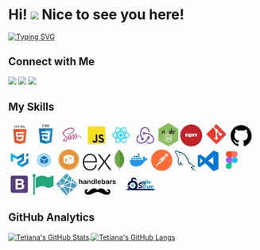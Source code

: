 # Hi! <img src="https://media.giphy.com/media/hvRJCLFzcasrR4ia7z/giphy.gif" width="35"> Nice to see you here!
[![Typing SVG](https://readme-typing-svg.herokuapp.com?color=%2323CCEBF6&lines=Welcome+to+my+profile!;I'm+Tetiana,+Full+Stack+Developer.;Always+learning+new+things.&height=25)](https://git.io/typing-svg)

<h2> Connect with Me </h2>

<a href="mailto:tanyashostak13@gmail.com" target="_blank"><img src="https://img.shields.io/badge/tanyashostak13@gmail.com-D14836?&logo=gmail&logoColor=white" /></a> <a href="https://t.me/TetianaShostak" target="_blank"><img src="https://img.shields.io/badge/@TetianaShostak-2CA5E0?&logo=telegram&logoColor=white" /></a> <a href="https://www.linkedin.com/in/tetianashostak/" target="_blank"><img src="https://img.shields.io/badge/linkedin/tetianashostak-0077B5?&logo=linkedin&logoColor=white" /></a>

<h2> My Skills</h2>

<code><a href="https://en.wikipedia.org/wiki/HTML" target="_blank"><img src="https://raw.githubusercontent.com/Tetiana1386/readme-icon/main/html/html.svg" alt="html5" height='47px' /></a></code>
<code><a href="https://en.wikipedia.org/wiki/CSS" target="_blank"><img src="https://raw.githubusercontent.com/Tetiana1386/readme-icon/main/css/css.svg" alt="css3" height='49px' /></a></code>
<code><a href="https://sass-lang.com/" target="_blank"><img src="https://raw.githubusercontent.com/Tetiana1386/readme-icon/main/sass/sass.svg" alt="Sass" height='47px' /></a></code>
<code><a href="https://developer.mozilla.org/en-US/docs/Web/JavaScript" target="_blank"><img src="https://raw.githubusercontent.com/Tetiana1386/readme-icon/main/javascript/javascript.svg" alt="JS" height='45px' /></a></code>
<code><a href="https://reactjs.org/" target="_blank"><img src="https://raw.githubusercontent.com/Tetiana1386/readme-icon/main/react/react.svg" alt="React" height='45px' /></a></code>
<code><a href="https://redux.js.org/" target="_blank"><img src="https://raw.githubusercontent.com/Tetiana1386/readme-icon/main/redux/redux.svg" alt="Redux" height='45px' /></a></code>
<code><a href="https://nodejs.org/uk/" target="_blank"><img src="https://raw.githubusercontent.com/Tetiana1386/readme-icon/main/node-js-icon-8.jpg" alt="Node" height='47px' /></a></code>
<code><a href="https://www.npmjs.com/" target="_blank"><img src="https://raw.githubusercontent.com/Tetiana1386/readme-icon/main/npm-icon-512x512-qtfdrf37.png" alt="NPM" height='44px' /></a></code>
<code><a href="https://git-scm.com/" target="_blank"><img src="https://raw.githubusercontent.com/Tetiana1386/readme-icon/main/git-scm/git-scm.svg" alt="Git" height='49px' /></a></code>
<code><a href="https://github.com/" target="_blank"><img src="https://raw.githubusercontent.com/Tetiana1386/readme-icon/main/github.svg" alt="Github" height='43px' /></a></code>
<code><a href="https://material-ui.com/" target="_blank"><img src="https://raw.githubusercontent.com/Tetiana1386/readme-icon/main/material-ui/material-ui.svg" alt="material-ui" height='45px' /></a></code>
<code><a href="https://webpack.js.org" target="_blank"><img src="https://raw.githubusercontent.com/Tetiana1386/readme-icon/main/webpack/webpack.svg" alt="webpack" height='45px' /></a></code>
<code><a href="https://parceljs.org/" target="_blank"><img src="https://raw.githubusercontent.com/Tetiana1386/readme-icon/main/Parcel-icon.png" alt="parcel" height='47px' /></a></code>
<code><a href="https://expressjs.com/ru/" target="_blank"><img src="https://raw.githubusercontent.com/Tetiana1386/readme-icon/main/expressjs-icon.svg" alt="expressjs" height='36px' /></a></code>
<code><a href="https://www.mongodb.com/cloud/atlas/lp/try2?utm_content=controlhterms&utm_source=google&utm_campaign=gs_emea_ukraine_search_core_brand_atlas_desktop&utm_term=mongodb&utm_medium=cpc_paid_search&utm_ad=e&utm_ad_campaign_id=12212624575&gclid=Cj0KCQjwqKuKBhCxARIsACf4XuEIF1MtSOkEwARZ2xchauVdjUqWfUiy1ER1FlULu-jkhPdRXoK_JYEaArI4EALw_wcB" target="_blank"><img src="https://raw.githubusercontent.com/Tetiana1386/readme-icon/main/mongodb-icon.svg" alt="mongodb" height='45px' /></a></code>
<code><a href="https://hub.docker.com/_/node" target="_blank"><img src="https://raw.githubusercontent.com/Tetiana1386/readme-icon/main/docker/docker.svg" alt="docker" height='45px' /></a></code>
<code><a href="https://www.postman.com/" target="_blank"><img src="https://raw.githubusercontent.com/Tetiana1386/readme-icon/main/postman-icon.svg" alt="postman" height='44px' /></a></code>
<code><a href="https://dev.mysql.com/" target="_blank"><img src="https://raw.githubusercontent.com/Tetiana1386/readme-icon/main/mysql.svg" alt="mysql" height='42px' /></a></code>
<code><a href="https://code.visualstudio.com/" target="_blank"><img src="https://raw.githubusercontent.com/Tetiana1386/readme-icon/main/visual-studio-team-services.svg" alt="vsc" height='42px' /></a></code>
<code><a href="https://www.figma.com/" target="_blank"><img src="https://raw.githubusercontent.com/Tetiana1386/readme-icon/main/figma/figma.svg" alt="Figma" height='45px' /></a></code>
<code><a href="http://getbootstrap.com/" target="_blank"><img src="https://raw.githubusercontent.com/Tetiana1386/readme-icon/main/bootstrap/bootstrap.svg" alt="Bootstrap" height='44px' /></a></code>
<code><a href="https://fontawesome.com/" target="_blank"><img src="https://raw.githubusercontent.com/Tetiana1386/readme-icon/main/font-awesome-icon.svg" alt="Awesome" height='43px' /></a></code>
<code><a href="https://www.netlify.com/" target="_blank"><img src="https://raw.githubusercontent.com/Tetiana1386/readme-icon/main/netlify-icon.svg" alt="Netlify" height='43px' /></a></code>
<code><a href="https://handlebarsjs.com/" target="_blank"><img src="https://raw.githubusercontent.com/Tetiana1386/readme-icon/main/handlebars.svg" alt="Handlebars" height='33px' /></a></code>
<code><img src="https://raw.githubusercontent.com/Tetiana1386/readme-icon/main/Agile-Scrum-logo-600x300-1.png" alt="Agile" height='45px' /></code>

<h2>GitHub Analytics</h2>
<a href="https://github.com/Tetiana1386/Tetiana1386">
<img align="center" src="https://github-readme-stats.vercel.app/api?username=Tetiana1386&show_icons=true&theme=react&include_all_commits=true" alt="Tetiana's GitHub Stats"/>
</a>
<a href="https://github.com/Tetiana1386/Tetiana1386">
<img align="center" src="https://github-readme-stats.vercel.app/api/top-langs/?username=Tetiana1386&layout=compact&langs_count=4&line_height=100&theme=react" alt="Tetiana's GitHub Langs"/>
</a>


<!--[![My GitHub stats](https://github-readme-stats.vercel.app/api?username=Tetiana1386&show_icons=true&theme=react&include_all_commits=true&count_private=true)](https://github.com/Tetiana1386)
[![Top Langs](https://github-readme-stats.vercel.app/api/top-langs/?username=Tetiana1386&layout=compact&langs_count=8&theme=react)](https://github.com/Tetiana1386)-->

